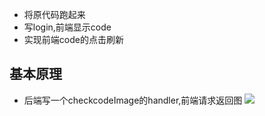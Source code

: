 


- 将原代码跑起来
- 写login,前端显示code
- 实现前端code的点击刷新


 ## 基本原理
 
- 后端写一个checkcodeImage的handler,前端请求返回图
![](http://ww1.sinaimg.cn/large/9e792b8fgy1fjeij3k7qtj20mh0h0tdm)



